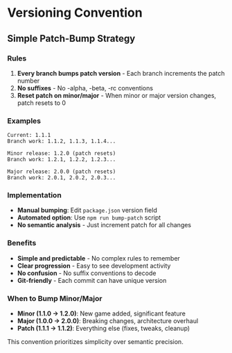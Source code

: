 # Versioning Convention

## Simple Patch-Bump Strategy

### Rules
1. **Every branch bumps patch version** - Each branch increments the patch number
2. **No suffixes** - No -alpha, -beta, -rc conventions  
3. **Reset patch on minor/major** - When minor or major version changes, patch resets to 0

### Examples
```
Current: 1.1.1
Branch work: 1.1.2, 1.1.3, 1.1.4...

Minor release: 1.2.0 (patch resets)
Branch work: 1.2.1, 1.2.2, 1.2.3...

Major release: 2.0.0 (patch resets)
Branch work: 2.0.1, 2.0.2, 2.0.3...
```

### Implementation
- **Manual bumping**: Edit `package.json` version field
- **Automated option**: Use `npm run bump-patch` script
- **No semantic analysis** - Just increment patch for all changes

### Benefits
- **Simple and predictable** - No complex rules to remember
- **Clear progression** - Easy to see development activity
- **No confusion** - No suffix conventions to decode
- **Git-friendly** - Each commit can have unique version

### When to Bump Minor/Major
- **Minor (1.1.0 → 1.2.0)**: New game added, significant feature
- **Major (1.0.0 → 2.0.0)**: Breaking changes, architecture overhaul
- **Patch (1.1.1 → 1.1.2)**: Everything else (fixes, tweaks, cleanup)

This convention prioritizes simplicity over semantic precision.